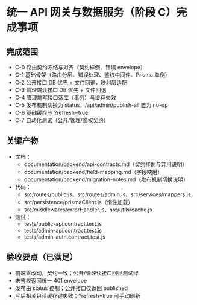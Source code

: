 # 统一 API 网关与数据服务（阶段 C）完成事项

## 完成范围
- C-0 路由契约冻结与对齐（契约样例、错误 envelope）
- C-1 基础骨架（路由分层、错误处理、鉴权中间件、Prisma 单例）
- C-2 公开接口 DB 优先 + 文件回退，映射层适配
- C-3 管理端读接口 DB 优先 + 文件回退
- C-4 管理端写接口落库（事务）与缓存失效
- C-5 发布机制切换为 status，/api/admin/publish-all 置为 no-op
- C-6 基础缓存与 ?refresh=true
- C-7 自动化测试（公开/管理/鉴权契约）

## 关键产物
- 文档：
  - documentation/backend/api-contracts.md（契约样例与弃用说明）
  - documentation/backend/field-mapping.md（字段映射）
  - documentation/backend/migration-notes.md（发布机制切换说明）
- 代码：
  - src/routes/public.js、src/routes/admin.js、src/services/mappers.js
  - src/persistence/prismaClient.js（惰性加载）
  - src/middlewares/errorHandler.js、src/utils/cache.js
- 测试：
  - tests/public-api.contract.test.js
  - tests/admin-api.contract.test.js
  - tests/admin-auth.contract.test.js

## 验收要点（已满足）
- 前端零改动，契约一致；公开/管理读接口回归测试绿
- 未鉴权返回统一 401 envelope
- 发布由 status 控制；公开接口仅返回 published
- 写后相关只读缓存键失效；?refresh=true 可手动刷新
